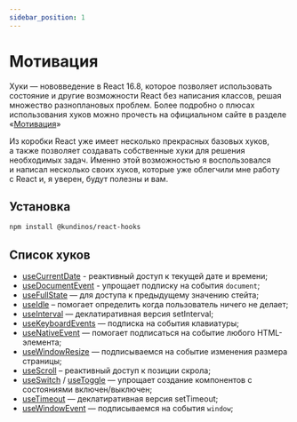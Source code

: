```yaml
---
sidebar_position: 1
---
```


# Мотивация

Хуки&nbsp;&mdash; нововведение в&nbsp;React&nbsp;16.8, которое позволяет использовать
состояние и&nbsp;другие возможности React без написания классов, решая множество
разноплановых проблем. Более подробно о&nbsp;плюсах использования хуков можно прочесть
на&nbsp;официальном сайте в&nbsp;разделе &laquo;[Мотивация](https://ru.reactjs.org/docs/hooks-intro.html#motivation)&raquo;

Из&nbsp;коробки React уже имеет несколько прекрасных базовых хуков, а&nbsp;также позволяет
создавать собственные хуки для решения необходимых задач. Именно этой возможностью
я&nbsp;воспользовался и&nbsp;написал несколько своих хуков, которые уже облегчили мне
работу с&nbsp;React&nbsp;и, я&nbsp;уверен, будут полезны и&nbsp;вам.

## Установка

```bash
npm install @kundinos/react-hooks
```

## Список хуков

- [useCurrentDate](./hooks/use-current-date) - реактивный доступ к текущей дате и времени;
- [useDocumentEvent](./hooks/use-document-event) - упрощает подписку на события `document`;
- [useFullState](./hooks/use-full-state) — для доступа к предыдущему значению стейта;
- [useIdle](./hooks/use-idle) – помогает определить когда пользователь ничего не делает;
- [useInterval](./hooks/use-interval) — деклатиративная версия setInterval;
- [useKeyboardEvents](./hooks/use-keyboard-events) — подписка на события клавиатуры;
- [useNativeEvent](./hooks/use-native-event) — помогает подписаться на событие любого HTML-элемента;
- [useWindowResize](./hooks/use-window-resize) — подписываемся на событие изменения размера страницы;
- [useScroll](./hooks/use-scroll) – реактивный доступ к позиции скрола;
- [useSwitch](./hooks/use-switch) / [useToggle](./hooks/use-toggle) — упрощает создание компонентов с состояниями включен/выключен;
- [useTimeout](./hooks/use-timeout) — деклатиративная версия setTimeout;
- [useWindowEvent](./hooks/use-window-event) — подписываемся на события `window`;
